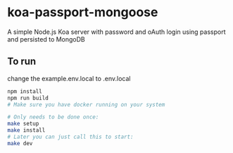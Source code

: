 # koa-passport-mongoose

 A simple Node.js Koa server with password and oAuth login using passport and persisted to MongoDB

## To run

change the example.env.local to .env.local

```bash
npm install
npm run build
# Make sure you have docker running on your system

# Only needs to be done once:
make setup
make install
# Later you can just call this to start:
make dev
```
